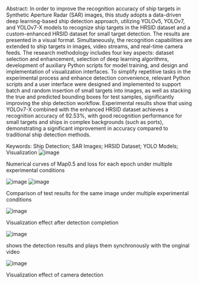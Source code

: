 Abstract: In order to improve the recognition accuracy of ship targets in Synthetic Aperture Radar (SAR) images, this study adopts a data-driven deep learning-based ship detection approach, utilizing YOLOv5, YOLOv7, and YOLOv7-X models to recognize ship targets in the HRSID dataset and a custom-enhanced HRSID dataset for small target detection. The results are presented in a visual format. Simultaneously, the recognition capabilities are extended to ship targets in images, video streams, and real-time camera feeds. The research methodology includes four key aspects: dataset selection and enhancement, selection of deep learning algorithms, development of auxiliary Python scripts for model training, and design and implementation of visualization interfaces. To simplify repetitive tasks in the experimental process and enhance detection convenience, relevant Python scripts and a user interface were designed and implemented to support batch and random insertion of small targets into images, as well as stacking the true and predicted bounding boxes for test samples, significantly improving the ship detection workflow. Experimental results show that using YOLOv7-X combined with the enhanced HRSID dataset achieves a recognition accuracy of 92.53%, with good recognition performance for small targets and ships in complex backgrounds (such as ports), demonstrating a significant improvement in accuracy compared to traditional ship detection methods. 

Keywords: Ship Detection; SAR Images; HRSID Dataset; YOLO Models; Visualization
![image](https://github.com/user-attachments/assets/2f4b6e93-d8f2-43c6-a610-c5478c1550c6)

Numerical curves of Map0.5 and loss for each epoch under multiple experimental conditions

![image](https://github.com/user-attachments/assets/7dc3c44b-a55c-4bed-b2da-70f0d8a29b62)
![image](https://github.com/user-attachments/assets/40ed56d6-b04c-4670-9cf2-0ec24d23423e)

Comparison of test results for the same image under multiple experimental conditions

![image](https://github.com/user-attachments/assets/92b6ae52-60ef-4029-95a0-10b744853c1e)

Visualization effect after detection completion

![image](https://github.com/user-attachments/assets/d6372c74-2dfc-424c-91ae-8f2874b1b05d)

shows the detection results and plays them synchronously with the onginal video

![image](https://github.com/user-attachments/assets/91e91dbf-1f99-483c-a323-d678d75e7866)

Visualization effect of camera detection


